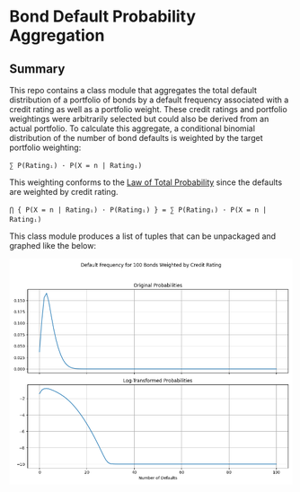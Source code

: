 # Bond Default Probability Aggregation
## Summary
This repo contains a class module that aggregates the total default distribution of a portfolio of bonds by a default frequency associated with a credit rating as well as a portfolio weight. These credit ratings and portfolio weightings were arbitrarily selected but could also be derived from an actual portfolio. To calculate this aggregate, a conditional binomial distribution of the number of bond defaults is weighted by the target portfolio weighting:

`∑ P(Ratingᵢ) · P(X = n | Ratingᵢ)`

This weighting conforms to the [Law of Total Probability](https://en.wikipedia.org/wiki/Law_of_total_probability) since the defaults are weighted by credit rating.

`⋂ { P(X = n | Ratingᵢ) · P(Ratingᵢ) } = ∑ P(Ratingᵢ) · P(X = n | Ratingᵢ)`

This class module produces a list of tuples that can be unpackaged and graphed like the below:

![alt_text](https://github.com/amason445/bond_default_aggregation/blob/main/DefaultFrequency.png)
